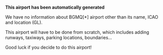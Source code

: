 **This airport has been automatically generated**

We have no information about BGMQ[*] airport other than its name, ICAO and location (GL).

This airport will have to be done from scratch, which includes adding runways, taxiways, parking locations, boundaries...

Good luck if you decide to do this airport!